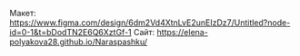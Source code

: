 Макет: https://www.figma.com/design/6dm2Vd4XtnLvE2unEIzDz7/Untitled?node-id=0-1&t=bDodTN2E6Q6XztGf-1
Сайт: https://elena-polyakova28.github.io/Naraspashku/
